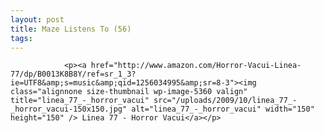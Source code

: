 ```yaml
---
layout: post
title: Maze Listens To (56)
tags:
---
```



                <p><a href="http://www.amazon.com/Horror-Vacui-Linea-77/dp/B0013K8B8Y/ref=sr_1_3?ie=UTF8&amp;s=music&amp;qid=1256034995&amp;sr=8-3"><img class="alignnone size-thumbnail wp-image-5360 valign" title="linea_77_-_horror_vacui" src="/uploads/2009/10/linea_77_-_horror_vacui-150x150.jpg" alt="linea_77_-_horror_vacui" width="150" height="150" /> Linea 77 - Horror Vacui</a></p>
